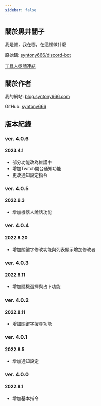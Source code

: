 ```yaml
---
sidebar: false
---
```


## 關於黒井闇子

我是誰，我在哪，在這裡做什麼

原始碼: [syntony666/discord-bot](https://github.com/syntony666/discord-bot/)

[工具人邀請連結](https://discord.com/api/oauth2/authorize?client_id=995551157151862854&permissions=1644971945463&scope=bot)

## 關於作者

我的網站: [blog.syntony666.com](https://blog.syntony666.com)

GitHub: [syntony666](https://github.com/syntony666)

## 版本紀錄

### ver. 4.0.6

#### 2023.4.1

- 部分功能改為維護中
- 增加Twitch開台通知功能
- 更改通知設定指令

### ver. 4.0.5

#### 2022.9.3

- 增加機器人說話功能

### ver. 4.0.4

#### 2022.8.20

- 增加關鍵字修改功能與列表顯示增加修改者

### ver. 4.0.3

#### 2022.8.11

- 增加隨機選擇與占卜功能

### ver. 4.0.2

#### 2022.8.11

- 增加關鍵字搜尋功能

### ver. 4.0.1

#### 2022.8.5

- 增加通知設定

### ver. 4.0.0

#### 2022.8.1

- 增加基本指令
